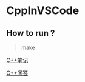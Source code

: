 # CppInVSCode

## How to run ?

> make

[C++笔记](https://github.com/Peefy/CppInVSCode/tree/master/src/README.md)

[C++问答](https://github.com/Peefy/CppInVSCode/tree/master/src/README_PROBLEMS.md)

